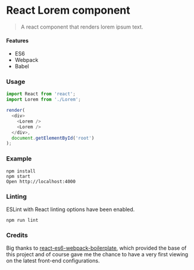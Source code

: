 # React Lorem component
> A react component that renders lorem ipsum text.

#### Features
- ES6
- Webpack
- Babel

### Usage

```javascript
import React from 'react';
import Lorem from './Lorem';

render(
  <div>
    <Lorem />
    <Lorem />
  </div>,
  document.getElementById('root')
);
```


### Example

```
npm install
npm start
Open http://localhost:4000
```

### Linting

ESLint with React linting options have been enabled.

```
npm run lint
```

### Credits
Big thanks to [react-es6-webpack-boilerplate](https://github.com/vasanthk/react-es6-webpack-boilerplate), which provided the base of this project and of course gave me the chance to have a very first viewing on the latest front-end configurations.

